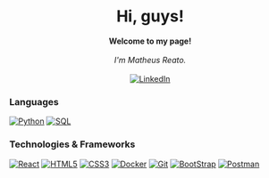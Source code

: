 <h1 align="center">Hi, guys!</h1>

<p align="center">
    <b>Welcome to my page!</b><br><br>
    <i>
        I'm Matheus Reato.<br>
        <br>
    </i>
    <a href="https://www.linkedin.com/in/matheus-reato-290801281/">
        <img src="https://img.shields.io/badge/LinkedIn-blue?style=flat-square&logo=linkedin" alt="LinkedIn">
    </a>
    </a>
</p>

### Languages
[![Python](https://img.shields.io/badge/python-black?style=for-the-badge&logo=python)](https://www.python.org/)
[![SQL](https://img.shields.io/badge/sql-black?style=for-the-badge&logo=mysql)](https://www.mysql.com/)

### Technologies & Frameworks
[![React](https://img.shields.io/badge/React-black?style=for-the-badge&logo=react)](https://react.dev/)
[![HTML5](https://img.shields.io/badge/html5-black?style=for-the-badge&logo=html5)](https://github.com/GabrielBBaldez)
[![CSS3](https://img.shields.io/badge/css3-black?style=for-the-badge&logo=css3)](https://github.com/GabrielBBaldez)
[![Docker](https://img.shields.io/badge/docker-black?style=for-the-badge&logo=docker)](https://www.docker.com/)
[![Git](https://img.shields.io/badge/Git-black?style=for-the-badge&logo=git)](https://git-scm.com/)
[![BootStrap](https://img.shields.io/badge/BootStrap-black?style=for-the-badge&logo=bootstrap)](https://getbootstrap.com/)
[![Postman](https://img.shields.io/badge/Postman-black?style=for-the-badge&logo=postman)](https://www.postman.com/)
